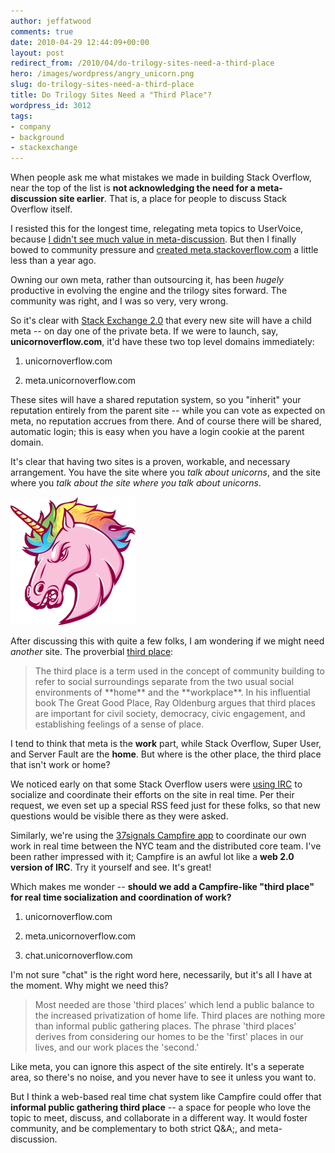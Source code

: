 ```yaml
---
author: jeffatwood
comments: true
date: 2010-04-29 12:44:09+00:00
layout: post
redirect_from: /2010/04/do-trilogy-sites-need-a-third-place
hero: /images/wordpress/angry_unicorn.png
slug: do-trilogy-sites-need-a-third-place
title: Do Trilogy Sites Need a "Third Place"?
wordpress_id: 3012
tags:
- company
- background
- stackexchange
---
```



When people ask me what mistakes we made in building Stack Overflow, near the top of the list is **not acknowledging the need for a meta-discussion site earlier**. That is, a place for people to discuss Stack Overflow itself.



I resisted this for the longest time, relegating meta topics to UserVoice, because [I didn't see much value in meta-discussion](http://www.codinghorror.com/blog/2009/07/meta-is-murder.html). But then I finally bowed to community pressure and [created meta.stackoverflow.com](http://blog.stackoverflow.com/2009/06/cmon-get-meta/) a little less than a year ago.



Owning our own meta, rather than outsourcing it, has been _hugely_ productive in evolving the engine and the trilogy sites forward. The community was right, and I was so very, very wrong. 



So it's clear with [Stack Exchange 2.0](http://blog.stackexchange.com/post/518474918/stack-exchange-2-0) that every new site will have a child meta -- on day one of the private beta. If we were to launch, say, **unicornoverflow.com**, it'd have these two top level domains immediately:







  1. unicornoverflow.com

  2. meta.unicornoverflow.com




These sites will have a shared reputation system, so you "inherit" your reputation entirely from the parent site -- while you can vote as expected on meta, no reputation accrues from there. And of course there will be shared, automatic login; this is easy when you have a login cookie at the parent domain.



It's clear that having two sites is a proven, workable, and necessary arrangement. You have the site where you _talk about unicorns_, and the site where you _talk about the site where you talk about unicorns_.



![](/images/wordpress/angry_unicorn.png)



After discussing this with quite a few folks, I am wondering if we might need _another_ site. The proverbial [third place](http://en.wikipedia.org/wiki/Third_place):





<blockquote>
The third place is a term used in the concept of community building to refer to social surroundings separate from the two usual social environments of **home** and the **workplace**. In his influential book The Great Good Place, Ray Oldenburg argues that third places are important for civil society, democracy, civic engagement, and establishing feelings of a sense of place.
</blockquote>





I tend to think that meta is the **work** part, while Stack Overflow, Super User, and Server Fault are the **home**. But where is the other place, the third place that isn't work or home?



We noticed early on that some Stack Overflow users were [using IRC](http://meta.stackoverflow.com/questions/tagged/irc) to socialize and coordinate their efforts on the site in real time. Per their request, we even set up a special RSS feed just for these folks, so that new questions would be visible there as they were asked.



Similarly, we're using the [37signals Campfire app](http://campfirenow.com/) to coordinate our own work in real time between the NYC team and the distributed core team. I've been rather impressed with it; Campfire is an awful lot like a **web 2.0 version of IRC**. Try it yourself and see. It's great!



Which makes me wonder -- **should we add a Campfire-like "third place" for real time socialization and coordination of work?**







  1. unicornoverflow.com

  2. meta.unicornoverflow.com

  3. chat.unicornoverflow.com




I'm not sure "chat" is the right word here, necessarily, but it's all I have at the moment. Why might we need this?





<blockquote>
Most needed are those 'third places' which lend a public balance to the increased privatization of home life. Third places are nothing more than informal public gathering places. The phrase 'third places' derives from considering our homes to be the 'first' places in our lives, and our work places the 'second.'
</blockquote>





Like meta, you can ignore this aspect of the site entirely. It's a seperate area, so there's no noise, and you never have to see it unless you want to.



But I think a web-based real time chat system like Campfire could offer that **informal public gathering third place** -- a space for people who love the topic to meet, discuss, and collaborate in a different way. It would foster community, and be complementary to both strict Q&A;, and meta-discussion.

